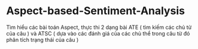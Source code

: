 # Aspect-based-Sentiment-Analysis
Tìm hiểu các bài toán Aspect, thực thi 2 dạng bài ATE ( tìm kiếm các chủ từ của câu ) và ATSC ( dựa vào các đánh giá của các chủ thể trong câu từ đó phân tích trạng thái của câu )

  
